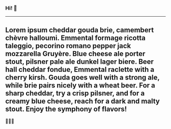 ### Hi! 👋
---
Lorem ipsum cheddar gouda brie, camembert chèvre halloumi. Emmental formage ricotta taleggio, pecorino romano pepper jack mozzarella Gruyère. Blue cheese ale porter stout, pilsner pale ale dunkel lager biere. Beer hall cheddar fondue, Emmental raclette with a cherry kirsh. Gouda goes well with a strong ale, while brie pairs nicely with a wheat beer.  For a sharp cheddar, try a crisp pilsner, and for a creamy blue cheese, reach for a dark and malty stout.  Enjoy the symphony of flavors!
---
🧀🧀🧀
